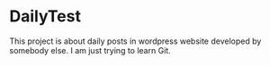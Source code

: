 # DailyTest
This project is about daily posts in wordpress website developed by somebody else.
I am just trying to learn Git.
